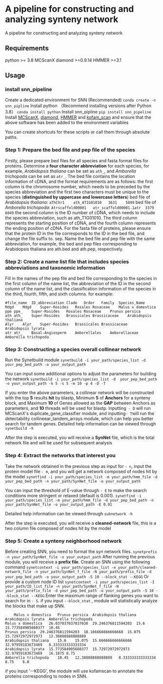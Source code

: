 # A pipeline for constructing and analyzing synteny network
A pipeline for constructing and analyzing synteny network
## Requirements
python >= 3.8
MCScanX
diamond >=0.9.14
HMMER >=3.1
## Usage
### install snn_pipeline
Create a dedicated environment for SNN (Recommended) 
`conda create -n snn_pipline`
Install python （Recommend installing versions after Python 3.8）
`conda install python`
Install snn_pipline
`pip install snn_pipeline`
Install [MCScanX](https://github.com/wyp1125/MCScanX), [diamond](https://github.com/bbuchfink/diamond), [HMMER](https://github.com/EddyRivasLab/hmmer) and [kofam_scan](https://github.com/takaram/kofam_scan) and ensure that the above software has been added to the environment variables

You can create shortcuts for these scripts or call them through absolute paths.
### Step 1: Prepare the bed file and pep file of the species 
Firstly, please prepare bed files for all species and fasta format files for proteins. Determine a **four character abbreviation** for each species, for example, _Arabidopsis thaliana_ can be set as `ath_`, and _Amborella trichopoda_ can be set as `atr_`.
The bed file contains the location information of cDNA, and the format requirements are as follows: the first column is the chromosome number, which needs to be preceded by the species abbreviation and the first two characters must be unique to the species (**distinguished by uppercase and lowercase letters**)
bed file of _Arabidopsis thaliana_:
`aThChr1	ath_AT1G01010	3631	5899`
bed file of _Amborella trichopoda_:
`Atrscaffold00001	atr_scaffold00001.1atr	3379	6049`
the second column is the ID number of cDNA, which needs to include the species abbreviation, such as ath_T1G01010. The third column represents the starting position of cDNA, and the fourth column represents the ending position of cDNA. For the fasta file of proteins, please ensure that the protein ID in the file corresponds to the ID in the bed file, and change the file suffix to. sep. Name the bed file and pep file with the same abbreviation, for example, the bed and pep files corresponding to Arabidopsis thaliana are ath.bed and ath.pep, respectively.
### Step 2: Create a name list file that includes species abbreviations and taxonomic information
Fill in the names of the pep file and bed file corresponding to the species in the first column of the name list, the abbreviation of the ID in the second column of the name list, and the classification information of the species in the third, fourth, fifth, and sixth columns.
for example:
```
#file_name	ID_abbreviation	Clade	Order	Family	Species_Name
Mdgd	Mdgd	Super-Rosides	Rosales	Rosaceae	Malus x domestica
ppe	ppe_	Super-Rosides	Rosales	Rosaceae	Prunus persica
ath	ath_	Super-Rosides	Brassicales	Brassicaceae	Arabidopsis thaliana
Alyr	Alyr	Super-Rosides	Brassicales	Brassicaceae	Arabidopsis lyrata
atr	atr_	Basal-Angiosperm	Amborellales	Amborellaceae	Amborella trichopoda
```
### Step 3: Constructing a species overall collinear network
Run the Synetbuild module
`synetbuild -i your_path/species_list -d  your_pep_bed_path -o your_output_path`

You can input some additional options to adjust the parameters for building the network
`synetbuild -i your_path/species_list -d  your_pep_bed_path -o your_output_path -k 5 -s 5 -m 10 -p 4 -D -T`

If you enter the above parameters, a collinear network will be constructed with the top **5** results **hit** by blastp, Minimum **5** of **Anchors** for a synteny block, and Maximum **10** of Genes allowed as the **GAP** between Anchors as parameters, and **10** threads will be used for blastp. Inputting` - D` will run MCScanX's duplicate_gene_classifier module, and inputting` - T `will run the detectability collineear_tandem_arrays module, which can help you better search for tandem genes. Detailed help information can be viewed through `synetbuild -h`

After the step is executed, you will receive a **SynNet** file, which is the total network file and will be used for subsequent analysis

### Step 4: Extract the networks that interest you
Take the network obtained in the previous step as input for `- n`, input the protein model file `- m`, and you will get a network composed of nodes hit by the model
`synetfind -i your_path/species_list -m your_path/hmm_file -d your_pep_bed_path -n your_path/SynNet_file -o your_output_path`

You can input the threshold of E-value through `- E` to make the search conditions more stringent or relaxed (default is 0.001). 
`synetfind -i your_path/species_list -m your_path/hmm_file -d your_pep_bed_path -n your_path/SynNet_file -o your_output_path -E 0.01`

Detailed help information can be viewed through `subnetwork -h`

After the step is executed, you will receive a **cleaned-network** file, this is a two column file composed of nodes hit by the model

### Step 5: Create a synteny neighborhood network
Before creating SNN, you need to format the syn network files.
`synetprefix -n your_path/SynNet_file -o your_output_path`
After running the previous module, you will receive a **prefix file**. 
Create an SNN using the following command
`synetcontext -i your_path/species_list -e your_path/cleaned-network_file -n your_path/SynNet_f_file -N your_path/prefix_file -d your_pep_bed_path -o your_output_path -S 10 --block_stat --KEGG`
Or provide a custom node ID list
`synetcontext -i your_path/species_list -I your_path/ID_list_file -n your_path/SynNet_f_file -N your_path/prefix_file -d your_pep_bed_path -o your_output_path -S 10 --block_stat --KEGG`
Enter the maximum range of flanking genes you want to search for in `- S`.
if you input `--block_stat` , module will statistically analyze the blocks that make up SNN. 
```
	Malus x domestica	Prunus persica	Arabidopsis thaliana	Arabidopsis lyrata	Amborella trichopoda
Malus x domestica	26.037037037037038	29.246376811594203	15.6	15.773584905660377	10.45
Prunus persica	29.246376811594203	18.166666666666668	15.075	15.72972972972973	12.38888888888889
Arabidopsis thaliana	15.6	15.075	15.666666666666666	32.97959183673469	8.333333333333334
Arabidopsis lyrata	15.773584905660377	15.72972972972973	32.97959183673469	16.1875	8.75
Amborella trichopoda	10.45	12.38888888888889	8.333333333333334	8.75	6.0
```

if you input '--KEGG', the module will use kofamscan to annotate the proteins corresponding to nodes in SNN.

